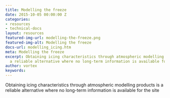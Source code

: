 ```yaml
---
title: Modelling the freeze
date: 2015-10-05 00:00:00 Z
categories:
- resources
- technical-docs
layout: resources
featured-img-url: modelling-the-freeze.png
featured-img-alt: Modelling the freeze
docs-url: modelling_icing.htm
meta: Modelling the freeze
excerpt: Obtaining icing characteristics through atmospheric modelling products is
  a reliable alternative where no long-term information is available for the site.
author: vortex
keywords: 
---
```


Obtaining icing characteristics through atmospheric modelling products is a reliable alternative where no long-term information is available for the site

